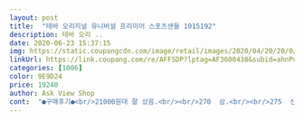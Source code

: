 ```yaml
---
layout: post 
title:  "테바 오리지널 유니버설 프리미어 스포츠샌들 1015192" 
description: 테바 오리 ..
date: 2020-06-23 15:37:15 
img: https://static.coupangcdn.com/image/retail/images/2020/04/20/20/0/816ce808-b854-4600-8f4b-5eef51d2a527.jpg 
linkUrl: https://link.coupang.com/re/AFFSDP?lptag=AF3600438&subid=ahnPublicAsk&pageKey=1593914177&itemId=2723172812&vendorItemId=70569399249&traceid=V0-113-931ee68531efee5b 
categories: [1006] 
color: 9E9D24 
price: 19240 
author: Ask View Shop 
cont:  "●구매후기●<br/>21000원대 잘 샀음.<br/><br/>270  삼.<br/><br/>275  신는 신랑<br/>280은 클것같고.<br/>.<br/>ㅋㅋ<br/>근데 신발이 좀 무거워욥.<br/><br/>남편이 편하다고해서 다른디자인으로 주문했어요<br/>딱 맞음.<br/><br/>사이즈 딱맞고 편하다고해요<br/>이뻐요^^<br/>주문했는데ᆢ딱맞아요ᆢ^^<br/>착화감 좋습니다<br/>평소ᆢ255 신는데 250<br/>21000원대 잘 샀음.<br/><br/>270  삼.<br/><br/>275  신는 신랑<br/>280은 클것같고.<br/>.<br/>ㅋㅋ<br/>근데 신발이 좀 무거워욥.<br/><br/>남편이 편하다고해서 다른디자인으로 주문했어요<br/>딱 맞음.<br/><br/>사이즈 딱맞고 편하다고해요<br/>이뻐요^^<br/>주문했는데ᆢ딱맞아요ᆢ^^<br/>착화감 좋습니다<br/>평소ᆢ255 신는데 250<br/>" 
---
```

